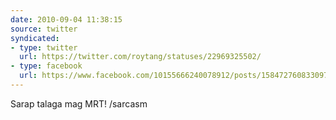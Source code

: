 ```yaml
---
date: 2010-09-04 11:38:15
source: twitter
syndicated:
- type: twitter
  url: https://twitter.com/roytang/statuses/22969325502/
- type: facebook
  url: https://www.facebook.com/10155666240078912/posts/158472760833097
---
```


Sarap talaga mag MRT! /sarcasm